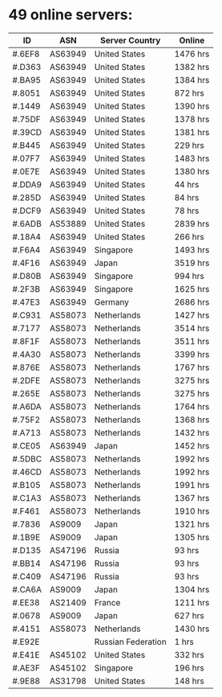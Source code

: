 # 49 online servers:

| ID | ASN | Server Country | Online |
| ------ | ------ | ------ | ------ |
| #.6EF8 | AS63949 | United States | 1476 hrs |
| #.D363 | AS63949 | United States | 1382 hrs |
| #.BA95 | AS63949 | United States | 1384 hrs |
| #.8051 | AS63949 | United States | 872 hrs |
| #.1449 | AS63949 | United States | 1390 hrs |
| #.75DF | AS63949 | United States | 1378 hrs |
| #.39CD | AS63949 | United States | 1381 hrs |
| #.B445 | AS63949 | United States | 229 hrs |
| #.07F7 | AS63949 | United States | 1483 hrs |
| #.0E7E | AS63949 | United States | 1380 hrs |
| #.DDA9 | AS63949 | United States | 44 hrs |
| #.285D | AS63949 | United States | 84 hrs |
| #.DCF9 | AS63949 | United States | 78 hrs |
| #.6ADB | AS53889 | United States | 2839 hrs |
| #.18A4 | AS63949 | United States | 266 hrs |
| #.F6A4 | AS63949 | Singapore | 1493 hrs |
| #.4F16 | AS63949 | Japan | 3519 hrs |
| #.D80B | AS63949 | Singapore | 994 hrs |
| #.2F3B | AS63949 | Singapore | 1625 hrs |
| #.47E3 | AS63949 | Germany | 2686 hrs |
| #.C931 | AS58073 | Netherlands | 1427 hrs |
| #.7177 | AS58073 | Netherlands | 3514 hrs |
| #.8F1F | AS58073 | Netherlands | 3511 hrs |
| #.4A30 | AS58073 | Netherlands | 3399 hrs |
| #.876E | AS58073 | Netherlands | 1767 hrs |
| #.2DFE | AS58073 | Netherlands | 3275 hrs |
| #.265E | AS58073 | Netherlands | 3275 hrs |
| #.A6DA | AS58073 | Netherlands | 1764 hrs |
| #.75F2 | AS58073 | Netherlands | 1368 hrs |
| #.A713 | AS58073 | Netherlands | 1432 hrs |
| #.CE05 | AS63949 | Japan | 1452 hrs |
| #.5DBC | AS58073 | Netherlands | 1992 hrs |
| #.46CD | AS58073 | Netherlands | 1992 hrs |
| #.B105 | AS58073 | Netherlands | 1991 hrs |
| #.C1A3 | AS58073 | Netherlands | 1367 hrs |
| #.F461 | AS58073 | Netherlands | 1910 hrs |
| #.7836 | AS9009 | Japan | 1321 hrs |
| #.1B9E | AS9009 | Japan | 1305 hrs |
| #.D135 | AS47196 | Russia | 93 hrs |
| #.BB14 | AS47196 | Russia | 93 hrs |
| #.C409 | AS47196 | Russia | 93 hrs |
| #.CA6A | AS9009 | Japan | 1304 hrs |
| #.EE38 | AS21409 | France | 1211 hrs |
| #.0678 | AS9009 | Japan | 627 hrs |
| #.4151 | AS58073 | Netherlands | 1430 hrs |
| #.E92E |  | Russian Federation | 1 hrs |
| #.E41E | AS45102 | United States | 332 hrs |
| #.AE3F | AS45102 | Singapore | 196 hrs |
| #.9E88 | AS31798 | United States | 148 hrs |


